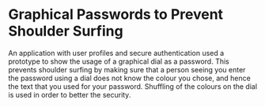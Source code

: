 # Graphical Passwords to Prevent Shoulder Surfing

An application with user profiles and secure authentication used a prototype to show the usage of a graphical dial as a password. This prevents shoulder surfing by making sure that a person seeing you enter the password using a dial does not know the colour you chose, and hence the text that you used for your password.
Shuffling of the colours on the dial is used in order to better the security.
